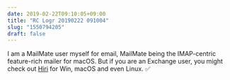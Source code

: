 ```yaml
---
date: 2019-02-22T09:10:05+09:00
title: "RC Logr 20190222 091004"
slug: "1550794205"
draft: false
---
```


I am a MailMate user myself for email, MailMate being the IMAP-centric feature-rich mailer for macOS. But if you are an Exchange user, you might check out [Hiri](https://www.hiri.com) for Win, macOS and even Linux. ✅
